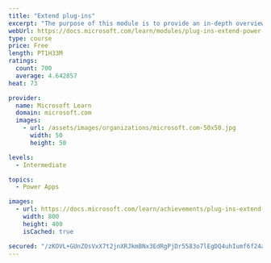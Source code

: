 ```yaml
---
title: "Extend plug-ins"
excerpt: "The purpose of this module is to provide an in-depth overview of plug-ins as it relates to Power Platform development. This module will review how and when plug-ins are implemented, how they are registered and deployed, and the various configuration options that are available during plug-in registration."
webUrl: https://docs.microsoft.com/learn/modules/plug-ins-extend-power-platform/
type: course
price: Free
length: PT1H33M
ratings:
  count: 700
  average: 4.642857
heat: 73

provider:
  name: Microsoft Learn
  domain: microsoft.com
  images:
    - url: /assets/images/organizations/microsoft.com-50x50.jpg
      width: 50
      height: 50

levels:
  - Intermediate

topics:
  - Power Apps

images:
  - url: https://docs.microsoft.com/learn/achievements/plug-ins-extend-power-platform-social.png
    width: 800
    height: 400
    isCached: true

secured: "/zKOVL+GUnZOsVxX7t2jnXRJkmBNx3EdRgPjDr5583o7lEgDQ4uhIumf6f24avLIdPmOGRcGvOVcOBdIG4YQbUbR9RhVLg3AfDUMumiQfqF9k5sOuU5rbPlt74VcqG4COIgpD3/oFVysHsr6Gm6Bu4KXDJOQU4zFNn6/nnhdJ/BQsNRotlOvUaE6WlLtPvHjtWX2/PR1vrJA4ut2w7ZWWnvNizBTYYffxWrrGxJ1wnsWUJAZ761FqNZ2KpnPQwuCv4igPZCPR+DwndlJ1wEH76SaCaIDTwdU06L2qy22Izy/zvHKlMu/buGozKHHzWn9kuy793TTLDbtk/63OUsebsIfNFPHTC1EZKu/tHa6u/purK28SzVUiowbVPxUH3dwCw2CU9ZNXpoDyOCaZUVxiQ==;TxJnAXME/q0gYpUByvAPtA=="
---
```


